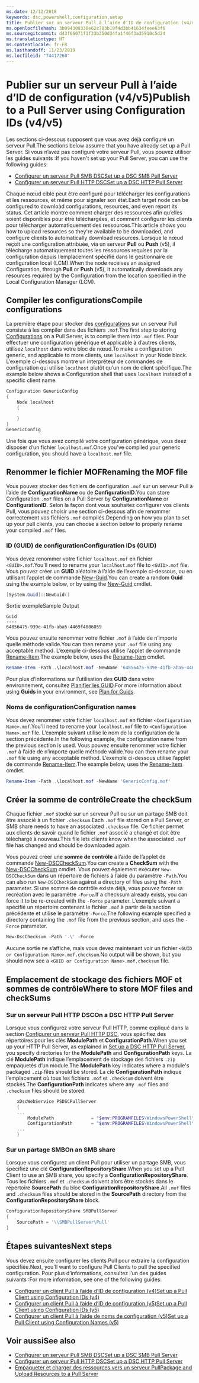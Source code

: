 ```yaml
---
ms.date: 12/12/2018
keywords: dsc,powershell,configuration,setup
title: Publier sur un serveur Pull à l’aide d’ID de configuration (v4/v5)
ms.openlocfilehash: 3b094308338e62c783b19f4d3bb41634feee63f6
ms.sourcegitcommit: d43f66071f1f33b350d34fa1f46f3a35910c5d24
ms.translationtype: HT
ms.contentlocale: fr-FR
ms.lasthandoff: 11/23/2019
ms.locfileid: "74417260"
---
```

# <a name="publish-to-a-pull-server-using-configuration-ids-v4v5"></a><span data-ttu-id="e6009-103">Publier sur un serveur Pull à l’aide d’ID de configuration (v4/v5)</span><span class="sxs-lookup"><span data-stu-id="e6009-103">Publish to a Pull Server using Configuration IDs (v4/v5)</span></span>

<span data-ttu-id="e6009-104">Les sections ci-dessous supposent que vous avez déjà configuré un serveur Pull.</span><span class="sxs-lookup"><span data-stu-id="e6009-104">The sections below assume that you have already set up a Pull Server.</span></span> <span data-ttu-id="e6009-105">Si vous n’avez pas configuré votre serveur Pull, vous pouvez utiliser les guides suivants :</span><span class="sxs-lookup"><span data-stu-id="e6009-105">If you haven't set up your Pull Server, you can use the following guides:</span></span>

- [<span data-ttu-id="e6009-106">Configurer un serveur Pull SMB DSC</span><span class="sxs-lookup"><span data-stu-id="e6009-106">Set up a DSC SMB Pull Server</span></span>](pullServerSmb.md)
- [<span data-ttu-id="e6009-107">Configurer un serveur Pull HTTP DSC</span><span class="sxs-lookup"><span data-stu-id="e6009-107">Set up a DSC HTTP Pull Server</span></span>](pullServer.md)

<span data-ttu-id="e6009-108">Chaque nœud cible peut être configuré pour télécharger les configurations et les ressources, et même pour signaler son état.</span><span class="sxs-lookup"><span data-stu-id="e6009-108">Each target node can be configured to download configurations, resources, and even report its status.</span></span> <span data-ttu-id="e6009-109">Cet article montre comment charger des ressources afin qu’elles soient disponibles pour être téléchargées, et comment configurer les clients pour télécharger automatiquement des ressources.</span><span class="sxs-lookup"><span data-stu-id="e6009-109">This article shows you how to upload resources so they're available to be downloaded, and configure clients to automatically download resources.</span></span> <span data-ttu-id="e6009-110">Lorsque le nœud reçoit une configuration attribuée, via un serveur **Pull** ou **Push** (v5), il télécharge automatiquement toutes les ressources requises par la configuration depuis l’emplacement spécifié dans le gestionnaire de configuration local (LCM).</span><span class="sxs-lookup"><span data-stu-id="e6009-110">When the node receives an assigned Configuration, through **Pull** or **Push** (v5), it automatically downloads any resources required by the Configuration from the location specified in the Local Configuration Manager (LCM).</span></span>

## <a name="compile-configurations"></a><span data-ttu-id="e6009-111">Compiler les configurations</span><span class="sxs-lookup"><span data-stu-id="e6009-111">Compile configurations</span></span>

<span data-ttu-id="e6009-112">La première étape pour stocker des [configurations](../configurations/configurations.md) sur un serveur Pull consiste à les compiler dans des fichiers `.mof`.</span><span class="sxs-lookup"><span data-stu-id="e6009-112">The first step to storing [Configurations](../configurations/configurations.md) on a Pull Server, is to compile them into `.mof` files.</span></span> <span data-ttu-id="e6009-113">Pour effectuer une configuration générique et applicable à d’autres clients, utilisez `localhost` dans votre bloc de nœud.</span><span class="sxs-lookup"><span data-stu-id="e6009-113">To make a configuration generic, and applicable to more clients, use `localhost` in your Node block.</span></span> <span data-ttu-id="e6009-114">L’exemple ci-dessous montre un interpréteur de commandes de configuration qui utilise `localhost` plutôt qu’un nom de client spécifique.</span><span class="sxs-lookup"><span data-stu-id="e6009-114">The example below shows a Configuration shell that uses `localhost` instead of a specific client name.</span></span>

```powershell
Configuration GenericConfig
{
    Node localhost
    {

    }
}
GenericConfig
```

<span data-ttu-id="e6009-115">Une fois que vous avez compilé votre configuration générique, vous deez disposer d’un fichier `localhost.mof`.</span><span class="sxs-lookup"><span data-stu-id="e6009-115">Once you've compiled your generic configuration, you should have a `localhost.mof` file.</span></span>

## <a name="renaming-the-mof-file"></a><span data-ttu-id="e6009-116">Renommer le fichier MOF</span><span class="sxs-lookup"><span data-stu-id="e6009-116">Renaming the MOF file</span></span>

<span data-ttu-id="e6009-117">Vous pouvez stocker des fichiers de configuration `.mof` sur un serveur Pull à l’aide de **ConfigurationName** ou de **ConfigurationID**.</span><span class="sxs-lookup"><span data-stu-id="e6009-117">You can store Configuration `.mof` files on a Pull Server by **ConfigurationName** or **ConfigurationID**.</span></span> <span data-ttu-id="e6009-118">Selon la façon dont vous souhaitez configurer vos clients Pull, vous pouvez choisir une section ci-dessous afin de renommer correctement vos fichiers `.mof` compilés.</span><span class="sxs-lookup"><span data-stu-id="e6009-118">Depending on how you plan to set up your pull clients, you can choose a section below to properly rename your compiled `.mof` files.</span></span>

### <a name="configuration-ids-guid"></a><span data-ttu-id="e6009-119">ID (GUID) de configuration</span><span class="sxs-lookup"><span data-stu-id="e6009-119">Configuration IDs (GUID)</span></span>

<span data-ttu-id="e6009-120">Vous devez renommer votre fichier `localhost.mof` en fichier `<GUID>.mof`.</span><span class="sxs-lookup"><span data-stu-id="e6009-120">You'll need to rename your `localhost.mof` file to `<GUID>.mof` file.</span></span> <span data-ttu-id="e6009-121">Vous pouvez créer un **GUID** aléatoire à l’aide de l’exemple ci-dessous, ou en utilisant l’applet de commande [New-Guid](/powershell/module/microsoft.powershell.utility/new-guid).</span><span class="sxs-lookup"><span data-stu-id="e6009-121">You can create a random **Guid** using the example below, or by using the [New-Guid](/powershell/module/microsoft.powershell.utility/new-guid) cmdlet.</span></span>

```powershell
[System.Guid]::NewGuid()
```

<span data-ttu-id="e6009-122">Sortie exemple</span><span class="sxs-lookup"><span data-stu-id="e6009-122">Sample Output</span></span>

```Output
Guid
----
64856475-939e-41fb-aba5-4469f4006059
```

<span data-ttu-id="e6009-123">Vous pouvez ensuite renommer votre fichier `.mof` à l’aide de n’importe quelle méthode valide.</span><span class="sxs-lookup"><span data-stu-id="e6009-123">You can then rename your `.mof` file using any acceptable method.</span></span> <span data-ttu-id="e6009-124">L’exemple ci-dessous utilise l’applet de commande [Rename-Item](/powershell/module/microsoft.powershell.management/rename-item).</span><span class="sxs-lookup"><span data-stu-id="e6009-124">The example below, uses the [Rename-Item](/powershell/module/microsoft.powershell.management/rename-item) cmdlet.</span></span>

```powershell
Rename-Item -Path .\localhost.mof -NewName '64856475-939e-41fb-aba5-4469f4006059.mof'
```

<span data-ttu-id="e6009-125">Pour plus d’informations sur l’utilisation des **GUID** dans votre environnement, consultez [Planifier les GUID](/powershell/scripting/dsc/secureserver#guids).</span><span class="sxs-lookup"><span data-stu-id="e6009-125">For more information about using **Guids** in your environment, see [Plan for Guids](/powershell/scripting/dsc/secureserver#guids).</span></span>

### <a name="configuration-names"></a><span data-ttu-id="e6009-126">Noms de configuration</span><span class="sxs-lookup"><span data-stu-id="e6009-126">Configuration names</span></span>

<span data-ttu-id="e6009-127">Vous devez renommer votre fichier `localhost.mof` en fichier `<Configuration Name>.mof`.</span><span class="sxs-lookup"><span data-stu-id="e6009-127">You'll need to rename your `localhost.mof` file to `<Configuration Name>.mof` file.</span></span> <span data-ttu-id="e6009-128">L’exemple suivant utilise le nom de la configuration de la section précédente.</span><span class="sxs-lookup"><span data-stu-id="e6009-128">In the following example, the configuration name from the previous section is used.</span></span> <span data-ttu-id="e6009-129">Vous pouvez ensuite renommer votre fichier `.mof` à l’aide de n’importe quelle méthode valide.</span><span class="sxs-lookup"><span data-stu-id="e6009-129">You can then rename your `.mof` file using any acceptable method.</span></span> <span data-ttu-id="e6009-130">L’exemple ci-dessous utilise l’applet de commande [Rename-Item](/powershell/module/microsoft.powershell.management/rename-item).</span><span class="sxs-lookup"><span data-stu-id="e6009-130">The example below, uses the [Rename-Item](/powershell/module/microsoft.powershell.management/rename-item) cmdlet.</span></span>

```powershell
Rename-Item -Path .\localhost.mof -NewName 'GenericConfig.mof'
```

## <a name="create-the-checksum"></a><span data-ttu-id="e6009-131">Créer la somme de contrôle</span><span class="sxs-lookup"><span data-stu-id="e6009-131">Create the checkSum</span></span>

<span data-ttu-id="e6009-132">Chaque fichier `.mof` stocké sur un serveur Pull ou sur un partage SMB doit être associé à un fichier `.checksum`.</span><span class="sxs-lookup"><span data-stu-id="e6009-132">Each `.mof` file stored on a Pull Server, or SMB share needs to have an associated `.checksum` file.</span></span>
<span data-ttu-id="e6009-133">Ce fichier permet aux clients de savoir quand le fichier `.mof` associé a changé et doit être téléchargé à nouveau.</span><span class="sxs-lookup"><span data-stu-id="e6009-133">This file lets clients know when the associated `.mof` file has changed and should be downloaded again.</span></span>

<span data-ttu-id="e6009-134">Vous pouvez créer une **somme de contrôle** à l’aide de l’applet de commande [New-DSCCheckSum](/powershell/module/psdesiredstateconfiguration/new-dscchecksum).</span><span class="sxs-lookup"><span data-stu-id="e6009-134">You can create a **CheckSum** with the [New-DSCCheckSum](/powershell/module/psdesiredstateconfiguration/new-dscchecksum) cmdlet.</span></span> <span data-ttu-id="e6009-135">Vous pouvez également exécuter `New-DSCCheckSum` dans un répertoire de fichiers à l’aide du paramètre `-Path`.</span><span class="sxs-lookup"><span data-stu-id="e6009-135">You can also run `New-DSCCheckSum` against a directory of files using the `-Path` parameter.</span></span>
<span data-ttu-id="e6009-136">Si une somme de contrôle existe déjà, vous pouvez forcer sa recréation avec le paramètre `-Force`.</span><span class="sxs-lookup"><span data-stu-id="e6009-136">If a checksum already exists, you can force it to be re-created with the `-Force` parameter.</span></span> <span data-ttu-id="e6009-137">L’exemple suivant a spécifié un répertoire contenant le fichier `.mof` à partir de la section précédente et utilise le paramètre `-Force`.</span><span class="sxs-lookup"><span data-stu-id="e6009-137">The following example specified a directory containing the `.mof` file from the previous section, and uses the `-Force` parameter.</span></span>

```powershell
New-DscChecksum -Path '.\' -Force
```

<span data-ttu-id="e6009-138">Aucune sortie ne s’affiche, mais vous devez maintenant voir un fichier `<GUID or Configuration Name>.mof.checksum`.</span><span class="sxs-lookup"><span data-stu-id="e6009-138">No output will be shown, but you should now see a `<GUID or Configuration Name>.mof.checksum` file.</span></span>

## <a name="where-to-store-mof-files-and-checksums"></a><span data-ttu-id="e6009-139">Emplacement de stockage des fichiers MOF et sommes de contrôle</span><span class="sxs-lookup"><span data-stu-id="e6009-139">Where to store MOF files and checkSums</span></span>

### <a name="on-a-dsc-http-pull-server"></a><span data-ttu-id="e6009-140">Sur un serveur Pull HTTP DSC</span><span class="sxs-lookup"><span data-stu-id="e6009-140">On a DSC HTTP Pull Server</span></span>

<span data-ttu-id="e6009-141">Lorsque vous configurez votre serveur Pull HTTP, comme expliqué dans la section [Configurer un serveur Pull HTTP DSC](pullServer.md), vous spécifiez des répertoires pour les clés **ModulePath** et **ConfigurationPath**.</span><span class="sxs-lookup"><span data-stu-id="e6009-141">When you set up your HTTP Pull Server, as explained in [Set up a DSC HTTP Pull Server](pullServer.md), you specify directories for the **ModulePath** and **ConfigurationPath** keys.</span></span> <span data-ttu-id="e6009-142">La clé **ModulePath** indique l’emplacement de stockage des fichiers `.zip` empaquetés d’un module.</span><span class="sxs-lookup"><span data-stu-id="e6009-142">The **ModulePath** key indicates where a module's packaged `.zip` files should be stored.</span></span> <span data-ttu-id="e6009-143">La clé **ConfigurationPath** indique l’emplacement où tous les fichiers `.mof` et `.checksum` doivent être stockés.</span><span class="sxs-lookup"><span data-stu-id="e6009-143">The **ConfigurationPath** indicates where any `.mof` files and `.checksum` files should be stored.</span></span>

```powershell
    xDscWebService PSDSCPullServer
    {
    ...
        ModulePath              = "$env:PROGRAMFILES\WindowsPowerShell\DscService\Modules"
        ConfigurationPath       = "$env:PROGRAMFILES\WindowsPowerShell\DscService\Configuration"
    ...
    }

```

### <a name="on-an-smb-share"></a><span data-ttu-id="e6009-144">Sur un partage SMB</span><span class="sxs-lookup"><span data-stu-id="e6009-144">On an SMB share</span></span>

<span data-ttu-id="e6009-145">Lorsque vous configurez un client Pull pour utiliser un partage SMB, vous spécifiez une clé **ConfigurationRepositoryShare**.</span><span class="sxs-lookup"><span data-stu-id="e6009-145">When you set up a Pull Client to use an SMB share, you specify a **ConfigurationRepositoryShare**.</span></span>
<span data-ttu-id="e6009-146">Tous les fichiers `.mof` et `.checksum` doivent alors être stockés dans le répertoire **SourcePath** du bloc **ConfigurationRepositoryShare**.</span><span class="sxs-lookup"><span data-stu-id="e6009-146">All `.mof` files and `.checksum` files should be stored in the **SourcePath** directory from the **ConfigurationRepositoryShare** block.</span></span>

```powershell
ConfigurationRepositoryShare SMBPullServer
{
    SourcePath = '\\SMBPullServer\Pull'
}
```

## <a name="next-steps"></a><span data-ttu-id="e6009-147">Étapes suivantes</span><span class="sxs-lookup"><span data-stu-id="e6009-147">Next steps</span></span>

<span data-ttu-id="e6009-148">Vous devez ensuite configurer les clients Pull pour extraire la configuration spécifiée.</span><span class="sxs-lookup"><span data-stu-id="e6009-148">Next, you'll want to configure Pull Clients to pull the specified configuration.</span></span> <span data-ttu-id="e6009-149">Pour plus d’informations, consultez l’un des guides suivants :</span><span class="sxs-lookup"><span data-stu-id="e6009-149">For more information, see one of the following guides:</span></span>

- [<span data-ttu-id="e6009-150">Configurer un client Pull à l’aide d’ID de configuration (v4)</span><span class="sxs-lookup"><span data-stu-id="e6009-150">Set up a Pull Client using Configuration IDs (v4)</span></span>](pullClientConfigId4.md)
- [<span data-ttu-id="e6009-151">Configurer un client Pull à l’aide d’ID de configuration (v5)</span><span class="sxs-lookup"><span data-stu-id="e6009-151">Set up a Pull Client using Configuration IDs (v5)</span></span>](pullClientConfigId.md)
- [<span data-ttu-id="e6009-152">Configurer un client Pull à l’aide de noms de configuration (v5)</span><span class="sxs-lookup"><span data-stu-id="e6009-152">Set up a Pull Client using Configuration Names (v5)</span></span>](pullClientConfigNames.md)

## <a name="see-also"></a><span data-ttu-id="e6009-153">Voir aussi</span><span class="sxs-lookup"><span data-stu-id="e6009-153">See also</span></span>

- [<span data-ttu-id="e6009-154">Configurer un serveur Pull SMB DSC</span><span class="sxs-lookup"><span data-stu-id="e6009-154">Set up a DSC SMB Pull Server</span></span>](pullServerSmb.md)
- [<span data-ttu-id="e6009-155">Configurer un serveur Pull HTTP DSC</span><span class="sxs-lookup"><span data-stu-id="e6009-155">Set up a DSC HTTP Pull Server</span></span>](pullServer.md)
- [<span data-ttu-id="e6009-156">Empaqueter et charger des ressources vers un serveur Pull</span><span class="sxs-lookup"><span data-stu-id="e6009-156">Package and Upload Resources to a Pull Server</span></span>](package-upload-resources.md)
